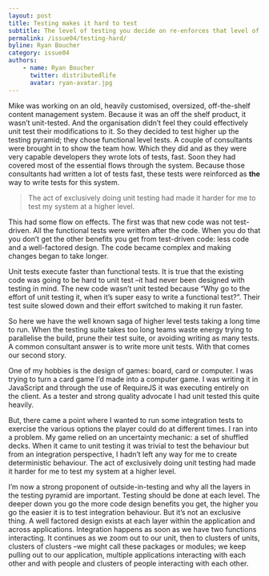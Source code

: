 ```yaml
---
layout: post
title: Testing makes it hard to test
subtitle: The level of testing you decide on re-enforces that level of testing and makes it harder to test the system at both lower and higher levels.
permalink: /issue04/testing-hard/
byline: Ryan Boucher
category: issue04
authors:
    - name: Ryan Boucher
      twitter: distributedlife
      avatar: ryan-avatar.jpg
---
```

Mike was working on an old, heavily customised, oversized, off-the-shelf content management system. Because it was an off the shelf product, it wasn’t unit-tested. And the organisation didn’t feel they could effectively unit test their modifications to it. So they decided to test higher up the testing pyramid; they chose functional level tests. A couple of consultants were brought in to show the team how. Which they did and as they were very capable developers they wrote lots of tests, fast. Soon they had covered most of the essential flows through the system. Because those consultants had written a lot of tests fast, these tests were reinforced as **the** way to write tests for this system.

> The act of exclusively doing unit testing had made it harder for me to test my system at a higher level.

This had some flow on effects. The first was that new code was not test-driven. All the functional tests were written after the code. When you do that you don’t get the other benefits you get from test-driven code: less code and a well-factored design. The code became complex and making changes began to take longer.

Unit tests execute faster than functional tests. It is true that the existing code was going to be hard to unit test –it had never been designed with testing in mind. The new code wasn’t unit tested because “Why go to the effort of unit testing it, when it’s super easy to write a functional test?”. Their test suite slowed down and their effort switched to making it run faster.

So here we have the well known saga of higher level tests taking a long time to run. When the testing suite takes too long teams waste energy trying to parallelise the build, prune their test suite, or avoiding writing as many tests. A common consultant answer is to write more unit tests. With that comes our second story.

One of my hobbies is the design of games: board, card or computer. I was trying to turn a card game I’d made into a computer game. I was writing it in JavaScript and through the use of RequireJS it was executing entirely on the client. As a tester and strong quality advocate I had unit tested this quite heavily.

But, there came a point where I wanted to run some integration tests to exercise the various options the player could do at different times. I ran into a problem. My game relied on an uncertainty mechanic: a set of shuffled decks. When it came to unit testing it was trivial to test the behaviour but from an integration perspective, I hadn’t left any way for me to create deterministic behaviour. The act of exclusively doing unit testing had made it harder for me to test my system at a higher level.

I’m now a strong proponent of outside-in-testing and why all the layers in the testing pyramid are important. Testing should be done at each level. The deeper down you go the more code design benefits you get, the higher you go the easier it is to test integration behaviour. But it’s not an exclusive thing. A well factored design exists at each layer within the application and across applications. Integration happens as soon as we have two functions interacting. It continues as we zoom out to our unit, then to clusters of units, clusters of clusters –we might call these packages or modules; we keep pulling out to our application, multiple applications interacting with each other and with people and clusters of people interacting with each other.
